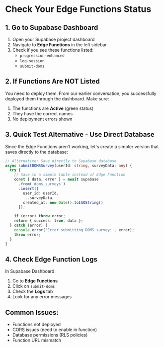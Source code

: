 # Check Your Edge Functions Status

## 1. Go to Supabase Dashboard
1. Open your Supabase project dashboard
2. Navigate to **Edge Functions** in the left sidebar
3. Check if you see these functions listed:
   - `progression-enhanced`
   - `log-session`
   - `submit-doms`

## 2. If Functions Are NOT Listed
You need to deploy them. From our earlier conversation, you successfully deployed them through the dashboard. Make sure:

1. The functions are **Active** (green status)
2. They have the correct names
3. No deployment errors shown

## 3. Quick Test Alternative - Use Direct Database
Since the Edge Functions aren't working, let's create a simpler version that saves directly to the database:

```typescript
// Alternative: Save directly to Supabase database
async submitDOMSSurvey(userId: string, surveyData: any) {
  try {
    // Save to a simple table instead of Edge Function
    const { data, error } = await supabase
      .from('doms_surveys')
      .insert({
        user_id: userId,
        ...surveyData,
        created_at: new Date().toISOString()
      });

    if (error) throw error;
    return { success: true, data };
  } catch (error) {
    console.error('Error submitting DOMS survey:', error);
    throw error;
  }
}
```

## 4. Check Edge Function Logs
In Supabase Dashboard:
1. Go to **Edge Functions**
2. Click on `submit-doms`
3. Check the **Logs** tab
4. Look for any error messages

## Common Issues:
- Functions not deployed
- CORS issues (need to enable in function)
- Database permissions (RLS policies)
- Function URL mismatch